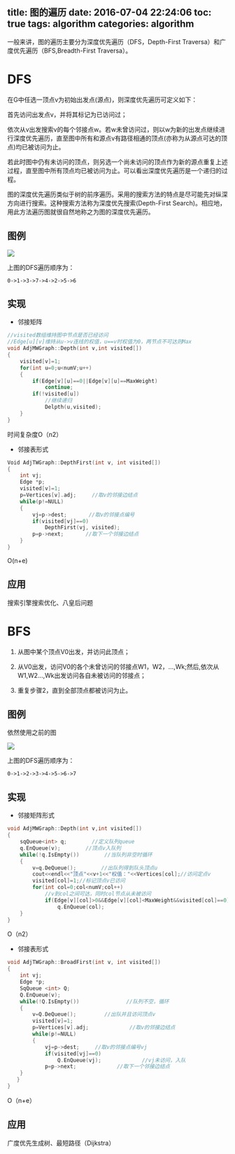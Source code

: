 title: 图的遍历
date: 2016-07-04 22:24:06
toc: true
tags: algorithm
categories: algorithm
---

一般来讲，图的遍历主要分为深度优先遍历（DFS，Depth-First Traversa）和广度优先遍历（BFS,Breadth-First Traversa）。

# DFS #

在G中任选一顶点v为初始出发点(源点)，则深度优先遍历可定义如下：

首先访问出发点v，并将其标记为已访问过；

依次从v出发搜索v的每个邻接点w。若w未曾访问过，则以w为新的出发点继续进行深度优先遍历，直至图中所有和源点v有路径相通的顶点(亦称为从源点可达的顶点)均已被访问为止。


若此时图中仍有未访问的顶点，则另选一个尚未访问的顶点作为新的源点重复上述过程，直至图中所有顶点均已被访问为止。可以看出深度优先遍历是一个递归的过程。

<!--more-->

图的深度优先遍历类似于树的前序遍历。采用的搜索方法的特点是尽可能先对纵深方向进行搜索。这种搜索方法称为深度优先搜索(Depth-First Search)。相应地，用此方法遍历图就很自然地称之为图的深度优先遍历。

## 图例 ##

![](http://pic002.cnblogs.com/images/2011/288799/2011071509060990.jpg)

上图的DFS遍历顺序为：


`0->1->3->7->4->2->5->6`

## 实现 ##

- 邻接矩阵

```c++
//visited数组维持图中节点是否已经访问
//Edge[u][v]维持从u->v连线的权值，u==v时权值为0，两节点不可达则Max
void AdjMWGraph::Depth(int v,int visited[])
{ 
   	visited[v]=1;
 	for(int u=0;u<numV;u++)
  	{ 
		if(Edge[v][u]==0||Edge[v][u]==MaxWeight)
			continue;
    	if(!visited[u])
			//继续递归
			Delpth(u,visited);
	}
}
```

时间复杂度O（n2）

- 邻接表形式

```c++
Void AdjTWGraph::DepthFirst(int v, int visited[])
{ 
	int vj; 
	Edge *p;
  	visited[v]=1;
  	p=Vertices[v].adj;     //取v的邻接边结点
  	while(p!=NULL)
  	{
		vj=p->dest;       //取v的邻接点编号
   		if(visited[vj]==0)
			DepthFirst(vj, visited);
   		p=p->next;       //取下一个邻接边结点
	}
}
```

O(n+e)

## 应用 ##

搜索引擎搜索优化、八皇后问题

# BFS #

1. 从图中某个顶点V0出发，并访问此顶点；

2. 从V0出发，访问V0的各个未曾访问的邻接点W1，W2，…,Wk;然后,依次从W1,W2…,Wk出发访问各自未被访问的邻接点；

3. 重复步骤2，直到全部顶点都被访问为止。

## 图例 ##

依然使用之前的图

![](http://pic002.cnblogs.com/images/2011/288799/2011071509060990.jpg)

上图的DFS遍历顺序为：


`0->1->2->3->4->5->6->7`

## 实现 ##

- 邻接矩阵形式

```c++
void AdjMWGraph::Depth(int v,int visited[])
{  
	sqQueue<int> q;        //定义队列queue
   	q.EnQueue(v);        //顶点v入队列
   	while(!q.IsEmpty())        //当队列非空时循环
	{  
		v=q.DeQueue();        //出队列得到队头顶点u
        cout<<endl<<"顶点"<<v+1<<"权值："<<Vertices[col];//访问定点v          
        visited[col]=1;//标记顶点v已访问
        for(int col=0;col<numV;col++)
			//v到col之间可达，同时col节点从未被访问
        	if(Edge[v][col]>0&&Edge[v][col]<MaxWeight&&visited[col]==0)
        		q.EnQueue(col);
	}
}
```

O（n2）

- 邻接表形式

```c++
void AdjTWGraph::BroadFirst(int v, int visited[])
{   
	int vj;   
	Edge *p;   
	SqQueue <int> Q; 
	Q.EnQueue(v);
    while(!Q.IsEmpty())               //队列不空，循环
	{   
		v=Q.DeQueue();         //出队并且访问顶点v   
		visited[v]=1;
      	p=Vertices[v].adj;             //取v的邻接边结点
    	while(p!=NULL)   
		{ 
			vj=p->dest;     //取v的邻接点编号vj
     		if(visited[vj]==0) 
				Q.EnQueue(vj);             //vj未访问，入队
       		p=p->next;             //取下一个邻接边结点
    }
   }
}
```
O（n+e）

## 应用 ##

广度优先生成树、最短路径（Dijkstra）